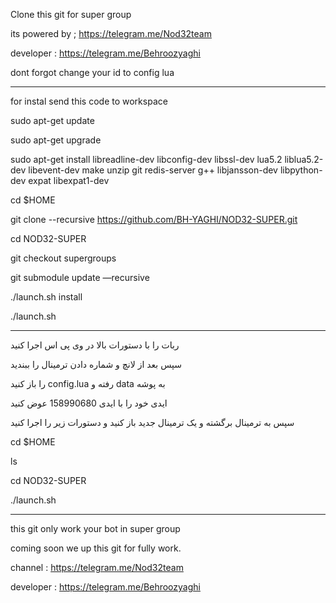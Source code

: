 Clone this git for super group

its powered by ; https://telegram.me/Nod32team

developer : https://telegram.me/Behroozyaghi

dont forgot change your id to config lua

________________________________________________________________________________________________________________________________
for instal send this code to workspace

sudo apt-get update

sudo apt-get upgrade

sudo apt-get install libreadline-dev libconfig-dev libssl-dev lua5.2 liblua5.2-dev libevent-dev make unzip git redis-server g++ libjansson-dev libpython-dev expat libexpat1-dev

cd $HOME

git clone --recursive https://github.com/BH-YAGHI/NOD32-SUPER.git

cd NOD32-SUPER

git checkout supergroups

git submodule update —recursive

./launch.sh install

./launch.sh
________________________________________________________________________________________________________________________________

ربات را با دستورات بالا در وی پی اس اجرا کنید

سپس بعد از لانچ  و شماره دادن ترمینال را ببندید

را باز کنید config.lua رفته و  data به پوشه 

  ایدی خود را با ایدی 158990680 عوض کنید
  
  
سپس به ترمینال برگشته و یک ترمینال جدید باز کنید و دستورات زیر را اجرا کنید
  
cd $HOME

ls

cd NOD32-SUPER

./launch.sh
___________________________________________________________________________________________________________________________

this git only work your bot in super group

coming soon we up this git for fully work.




channel : https://telegram.me/Nod32team

developer : https://telegram.me/Behroozyaghi




